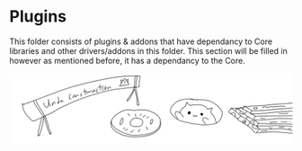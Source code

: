 # Plugins
This folder consists of plugins & addons that have dependancy to Core libraries and other drivers/addons in this folder. This section will be filled in however as mentioned before, it has a dependancy to the Core.

![UndaConstwuction](../.assets/Undaconstwuction.png)
